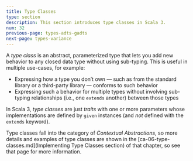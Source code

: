 ```yaml
---
title: Type Classes
type: section
description: This section introduces type classes in Scala 3.
num: 32
previous-page: types-adts-gadts
next-page: types-variance
---
```


A _type class_ is an abstract, parameterized type that lets you add new behavior to any closed data type without using sub-typing. This is useful in multiple use-cases, for example:

- Expressing how a type you don’t own — such as from the standard library or a third-party library — conforms to such behavior
- Expressing such a behavior for multiple types without involving sub-typing relationships (i.e., one `extends` another) between those types

In Scala 3, _type classes_ are just _traits_ with one or more parameters whose implementations are defined by `given` instances (and *not* defined with the `extends` keyword).

Type classes fall into the category of *Contextual Abstractions*, so more details and examples of type classes are shown in the [ca-06-type-classes.md](Implementing Type Classes section) of that chapter, so see that page for more information.



